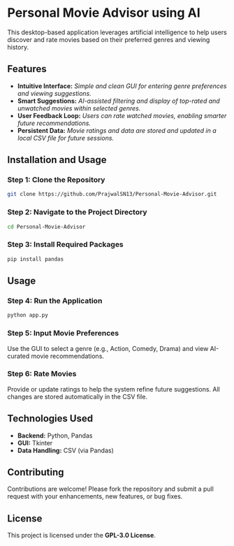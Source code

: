 # Personal Movie Advisor using AI

This desktop-based application leverages artificial intelligence to help users discover and rate movies based on their preferred genres and viewing history.

## Features

- **Intuitive Interface:** *Simple and clean GUI for entering genre preferences and viewing suggestions.*
- **Smart Suggestions:** *AI-assisted filtering and display of top-rated and unwatched movies within selected genres.*
- **User Feedback Loop:** *Users can rate watched movies, enabling smarter future recommendations.*
- **Persistent Data:** *Movie ratings and data are stored and updated in a local CSV file for future sessions.*

## Installation and Usage

### Step 1: Clone the Repository
```bash
git clone https://github.com/PrajwalSN13/Personal-Movie-Advisor.git
```

### Step 2: Navigate to the Project Directory
```bash
cd Personal-Movie-Advisor
```

### Step 3: Install Required Packages
```bash
pip install pandas
```

## Usage

### Step 4: Run the Application
```bash
python app.py
```

### Step 5: Input Movie Preferences
Use the GUI to select a genre (e.g., Action, Comedy, Drama) and view AI-curated movie recommendations.

### Step 6: Rate Movies
Provide or update ratings to help the system refine future suggestions. All changes are stored automatically in the CSV file.

## Technologies Used

- **Backend:** Python, Pandas  
- **GUI:** Tkinter  
- **Data Handling:** CSV (via Pandas)

## Contributing

Contributions are welcome! Please fork the repository and submit a pull request with your enhancements, new features, or bug fixes.

## License

This project is licensed under the **GPL-3.0 License**.


